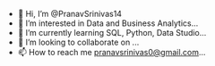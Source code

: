 - 👋 Hi, I’m @PranavSrinivas14
- 👀 I’m interested in Data  and Business Analytics...
- 🌱 I’m currently learning  SQL, Python, Data Studio...
- 💞️ I’m looking to collaborate on ...
- 📫 How to reach me pranavsrinivas0@gmail.com...

<!---
PranavSrinivas14/PranavSrinivas14 is a ✨ special ✨ repository because its `README.md` (this file) appears on your GitHub profile.
You can click the Preview link to take a look at your changes.
--->
